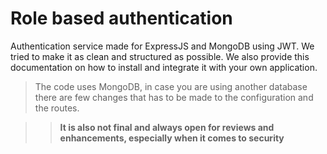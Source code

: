 # Role based authentication

Authentication service made for ExpressJS and MongoDB using JWT. We tried to make it as clean and structured as possible. We also provide this documentation on how to install and integrate it with your own application.

> The code uses MongoDB, in case you are using another database there are few changes that has to be made to the configuration and the routes.

> > **It is also not final and always open for reviews and enhancements, especially when it comes to security**

